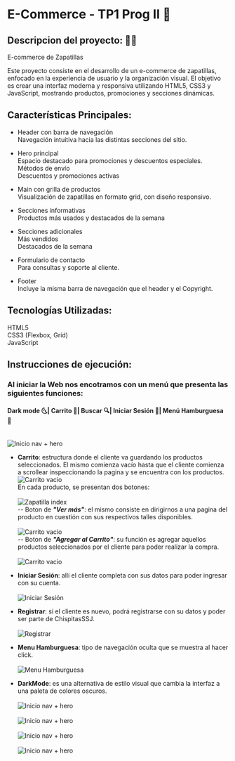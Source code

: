 # E-Commerce - TP1 Prog II 🚀

## Descripcion del proyecto: 👨‍💻

E-commerce de Zapatillas

Este proyecto consiste en el desarrollo de un e-commerce de zapatillas, enfocado en la experiencia de usuario y la organización visual. El objetivo es crear una interfaz moderna y responsiva utilizando HTML5, CSS3 y JavaScript, mostrando productos, promociones y secciones dinámicas.

## Características Principales:<br>

* Header con barra de navegación<br>
Navegación intuitiva hacia las distintas secciones del sitio.<br>

* Hero principal<br>
Espacio destacado para promociones y descuentos especiales.<br>
Métodos de envío<br>
Descuentos y promociones activas<br>

* Main con grilla de productos<br>
Visualización de zapatillas en formato grid, con diseño responsivo.<br>

* Secciones informativas<br>
Productos más usados y destacados de la semana<br>

* Secciones adicionales<br>
Más vendidos<br>
Destacados de la semana<br>

* Formulario de contacto<br>
Para consultas y soporte al cliente.<br>

* Footer<br>
Incluye la misma barra de navegación que el header y el Copyright.<br>

## Tecnologías Utilizadas:<br>
HTML5<br>
CSS3 (Flexbox, Grid)<br>
JavaScript

## Instrucciones de ejecución:<br>

### Al iniciar la Web nos encotramos con un menú que presenta las siguientes funciones:
#### Dark mode 🌜| Carrito 🛒| Buscar 🔍| Iniciar Sesión 👤| Menú Hamburguesa 🍔
<br>![Inicio nav + hero](./assets/Nav.png)<br> 

* **Carrito**: estructura donde el cliente va guardando los productos seleccionados. El mismo comienza vacío hasta que el cliente comienza a scrollear inspeccionando la pagina y se encuentra con los productos. <br>![Carrito vacio](./assets/CarritoVacio.png)<br>
En cada producto, se presentan dos botones:<br>
<br>![Zapatilla index](./assets/ProductoClear.png)<br>
-- Boton de ***"Ver más"***: el mismo consiste en dirigirnos a una pagina del producto en cuestión con sus respectivos talles disponibles.<br>
<br>![Carrito vacio](./assets/ProductoVerMas.png)<br>
-- Boton de ***"Agregar al Carrito"***: su función es agregar aquellos productos seleccionados por el cliente para poder realizar la compra.<br>
<br>![Carrito vacio](./assets/CarritoLleno.png)<br>

* **Iniciar Sesión**: allí el cliente completa con sus datos para poder ingresar con su cuenta. <br>
<br>![Iniciar Sesión](./assets/IniciarSesion.png)<br>

* **Registrar**: si el cliente es nuevo, podrá registrarse con su datos y poder ser parte de ChispitasSSJ. <br>
<br>![Registrar](./assets/Registrar.png)<br>

* **Menu Hamburguesa**: tipo de navegación oculta que se muestra al hacer click. <br>
<br>![Menu Hamburguesa](./assets/MenuHamburguesa.png)<br>

* **DarkMode**: es una alternativa de estilo visual que cambia la interfaz a una paleta de colores oscuros.<br>
<br>![Inicio nav + hero](./assets/IniciarSesionDark.png)<br> 
<br>![Inicio nav + hero](./assets/RegistroDark.png)<br> 
<br>![Inicio nav + hero](./assets/ProductoDark.png)<br> 
<br>![Inicio nav + hero](./assets/ProductoVerMasDark.png)<br> 
